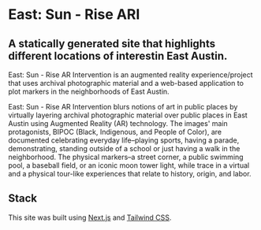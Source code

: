 #  East: Sun - Rise ARI
## A statically generated site that highlights different locations of interestin East Austin.

East: Sun - Rise AR Intervention is an augmented reality experience/project that uses archival photographic material and a web-based application to plot markers in the neighborhoods of East Austin.

East: Sun - Rise AR Intervention blurs notions of art in public places by virtually layering archival photographic material over public places in East Austin using Augmented Reality (AR) technology. The images' main protagonists, BIPOC (Black, Indigenous, and People of Color), are documented celebrating everyday life–playing sports, having a parade, demonstrating, standing outside of a school or just having a walk in the neighborhood. The physical markers–a street corner, a public swimming pool, a baseball field, or an iconic moon tower light, while trace in a virtual and a physical tour-like experiences that relate to history, origin, and labor.

## Stack

This site was built using [Next.js](https://nextjs.org) and [Tailwind CSS](https://tailwindcss.com).
